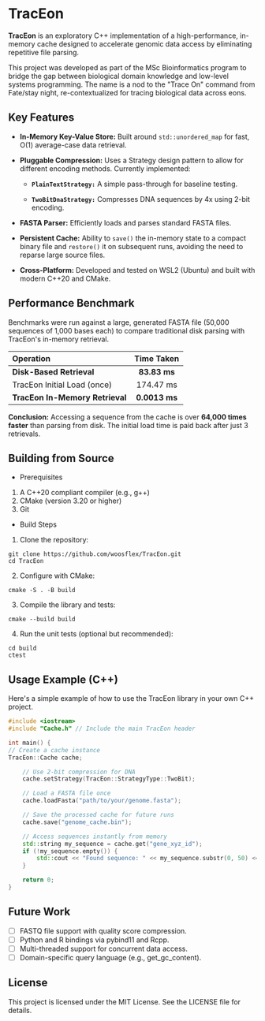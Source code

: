 # TracEon
**TracEon** is an exploratory C++ implementation of a high-performance, in-memory cache designed to accelerate genomic data access by eliminating repetitive file parsing.

This project was developed as part of the MSc Bioinformatics program to bridge the gap between biological domain knowledge and low-level systems programming. The name is a nod to the "Trace On" command from Fate/stay night, re-contextualized for tracing biological data across eons.

## Key Features
- **In-Memory Key-Value Store:** Built around `std::unordered_map` for fast, O(1) average-case data retrieval.

- **Pluggable Compression:** Uses a Strategy design pattern to allow for different encoding methods. Currently implemented:

  - **`PlainTextStrategy:`** A simple pass-through for baseline testing.

  - **`TwoBitDnaStrategy:`** Compresses DNA sequences by 4x using 2-bit encoding.

- **FASTA Parser:** Efficiently loads and parses standard FASTA files.

- **Persistent Cache:** Ability to `save()` the in-memory state to a compact binary file and `restore()` it on subsequent runs, avoiding the need to reparse large source files.

- **Cross-Platform:** Developed and tested on WSL2 (Ubuntu) and built with modern C++20 and CMake.

## Performance Benchmark
Benchmarks were run against a large, generated FASTA file (50,000 sequences of 1,000 bases each) to compare traditional disk parsing with TracEon's in-memory retrieval.

| Operation                       |    Time Taken     |
|:--------------------------------|:-----------------:|
| **Disk-Based Retrieval**        |   **83.83 ms**    |
| TracEon Initial Load (once)     |     174.47 ms     |
| **TracEon In-Memory Retrieval** |   **0.0013 ms**   |

**Conclusion:** Accessing a sequence from the cache is over **64,000 times faster** than parsing from disk. The initial load time is paid back after just 3 retrievals.

## Building from Source
- Prerequisites 
1. A C++20 compliant compiler (e.g., g++)
2. CMake (version 3.20 or higher)
3. Git

- Build Steps
1. Clone the repository:
```shell
git clone https://github.com/woosflex/TracEon.git
cd TracEon
```

2. Configure with CMake:
```shell
cmake -S . -B build
```

3. Compile the library and tests:

```shell
cmake --build build
```

4. Run the unit tests (optional but recommended):

```shell
cd build
ctest
```

## Usage Example (C++)
Here's a simple example of how to use the TracEon library in your own C++ project.

```c++
#include <iostream>
#include "Cache.h" // Include the main TracEon header

int main() {
// Create a cache instance
TracEon::Cache cache;

    // Use 2-bit compression for DNA
    cache.setStrategy(TracEon::StrategyType::TwoBit);

    // Load a FASTA file once
    cache.loadFasta("path/to/your/genome.fasta");

    // Save the processed cache for future runs
    cache.save("genome_cache.bin");

    // Access sequences instantly from memory
    std::string my_sequence = cache.get("gene_xyz_id");
    if (!my_sequence.empty()) {
        std::cout << "Found sequence: " << my_sequence.substr(0, 50) << "..." << std::endl;
    }

    return 0;
}
```

## Future Work
- [ ] FASTQ file support with quality score compression.
- [ ] Python and R bindings via pybind11 and Rcpp.
- [ ] Multi-threaded support for concurrent data access.
- [ ] Domain-specific query language (e.g., get_gc_content).

## License
This project is licensed under the MIT License. See the LICENSE file for details.
